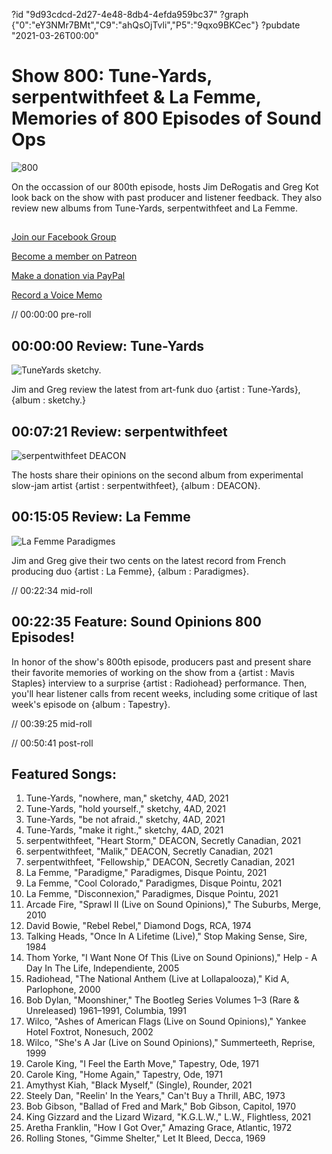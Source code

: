 ?id "9d93cdcd-2d27-4e48-8db4-4efda959bc37"
?graph {"0":"eY3NMr7BMt","C9":"ahQsOjTvli","P5":"9qxo9BKCec"}
?pubdate "2021-03-26T00:00"
# Show 800: Tune-Yards, serpentwithfeet & La Femme, Memories of 800 Episodes of Sound Ops

![800](https://static.soundopinions.org/images/2021/soundopinions_800.png)

On the occassion of our 800th episode, hosts Jim DeRogatis and Greg Kot look back on the show with past producer and listener feedback. They also review new albums from Tune-Yards, serpentwithfeet and La Femme.



## 

[Join our Facebook Group](https://bit.ly/3rozD7u)

[Become a member on Patreon](https://www.patreon.com/soundopinions)

[Make a donation via PayPal](https://bit.ly/36zIhZK) 

[Record a Voice Memo](https://bit.ly/2PaahgL) 

// 00:00:00 pre-roll



## 00:00:00 Review: Tune-Yards

![TuneYards sketchy.](https://static.soundopinions.org/assets/800/012.jpg)

Jim and Greg review the latest from art-funk duo {artist : Tune-Yards}, {album : sketchy.}



## 00:07:21 Review: serpentwithfeet

![serpentwithfeet DEACON](https://static.soundopinions.org/assets/800/C912.jpg)

The hosts share their opinions on the second album from experimental slow-jam artist {artist : serpentwithfeet}, {album : DEACON}.



## 00:15:05 Review: La Femme

![La Femme Paradigmes](https://static.soundopinions.org/assets/800/P56.jpg)

Jim and Greg give their two cents on the latest record from French producing duo {artist : La Femme}, {album : Paradigmes}.

// 00:22:34 mid-roll



## 00:22:35 Feature: Sound Opinions 800 Episodes!

In honor of the show's 800th episode, producers past and present share their favorite memories of working on the show from a {artist : Mavis Staples} interview to a surprise {artist : Radiohead} performance. Then, you'll hear listener calls from recent weeks, including some critique of last week's episode on {album : Tapestry}.

// 00:39:25 mid-roll

// 00:50:41 post-roll



## Featured Songs:

1. Tune-Yards, "nowhere, man," sketchy, 4AD, 2021
2. Tune-Yards, "hold yourself.," sketchy, 4AD, 2021
3. Tune-Yards, "be not afraid.," sketchy, 4AD, 2021
4. Tune-Yards, "make it right.," sketchy, 4AD, 2021
5. serpentwithfeet, "Heart Storm," DEACON, Secretly Canadian, 2021
6. serpentwithfeet, "Malik," DEACON, Secretly Canadian, 2021
7. serpentwithfeet, "Fellowship," DEACON, Secretly Canadian, 2021
8. La Femme, "Paradigme," Paradigmes, Disque Pointu, 2021
9. La Femme, "Cool Colorado," Paradigmes, Disque Pointu, 2021
10. La Femme, "Disconnexion," Paradigmes, Disque Pointu, 2021
11. Arcade Fire, "Sprawl II (Live on Sound Opinions)," The Suburbs, Merge, 2010
12. David Bowie, "Rebel Rebel," Diamond Dogs, RCA, 1974
13. Talking Heads, "Once In A Lifetime (Live)," Stop Making Sense, Sire, 1984
14. Thom Yorke, "I Want None Of This (Live on Sound Opinions)," Help - A Day In The Life, Independiente, 2005
15. Radiohead, "The National Anthem (Live at Lollapalooza)," Kid A, Parlophone, 2000
16. Bob Dylan, "Moonshiner," The Bootleg Series Volumes 1–3 (Rare & Unreleased) 1961–1991, Columbia, 1991
17. Wilco, "Ashes of American Flags (Live on Sound Opinions)," Yankee Hotel Foxtrot, Nonesuch, 2002
18. Wilco, "She's A Jar (Live on Sound Opinions)," Summerteeth, Reprise, 1999
19. Carole King, "I Feel the Earth Move," Tapestry, Ode, 1971
20. Carole King, "Home Again," Tapestry, Ode, 1971
21. Amythyst Kiah, "Black Myself," (Single), Rounder, 2021
22. Steely Dan, "Reelin' In the Years," Can't Buy a Thrill, ABC, 1973
23. Bob Gibson, "Ballad of Fred and Mark," Bob Gibson, Capitol, 1970
24. King Gizzard and the Lizard Wizard, "K.G.L.W.," L.W., Flightless, 2021
25. Aretha Franklin, "How I Got Over," Amazing Grace, Atlantic, 1972
26. Rolling Stones, "Gimme Shelter," Let It Bleed, Decca, 1969